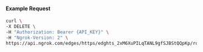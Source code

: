 <!-- Code generated for API Clients. DO NOT EDIT. -->

#### Example Request

```bash
curl \
-X DELETE \
-H "Authorization: Bearer {API_KEY}" \
-H "Ngrok-Version: 2" \
https://api.ngrok.com/edges/https/edghts_2xM6XuPILqTANL9gfSJBStQQpKp/routes/edghtsrt_2xM6Xo8ef7gRrSvvwBoYPFMwEBc/user_agent_filter
```
